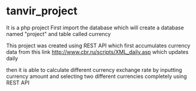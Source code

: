 # tanvir_project
It is a php project
First import the database which will create a database named "project" and table called currency


This project was created using REST API which first accumulates currency data from this link http://www.cbr.ru/scripts/XML_daily.asp which updates daily

then it is able to calculate different currency exchange rate by inputting currency amount and selecting two different currencies completely using REST API
